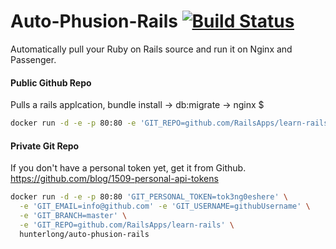 # Auto-Phusion-Rails [![Build Status](https://travis-ci.org/Hunterlong/Auto-Phusion-Rails.svg?branch=master)](https://travis-ci.org/Hunterlong/Auto-Phusion-Rails) 
Automatically pull your Ruby on Rails source and run it on Nginx and Passenger.


#### Public Github Repo
Pulls a rails applcation, bundle install -> db:migrate -> nginx $
```bash
docker run -d -e -p 80:80 -e 'GIT_REPO=github.com/RailsApps/learn-rails' hunterlong/auto-phusion-rails
```


#### Private Git Repo
If you don't have a personal token yet, get it from Github. https://github.com/blog/1509-personal-api-tokens
```bash
docker run -d -e -p 80:80 'GIT_PERSONAL_TOKEN=tok3ng0eshere' \
  -e 'GIT_EMAIL=info@github.com' -e 'GIT_USERNAME=githubUsername' \
  -e 'GIT_BRANCH=master' \
  -e 'GIT_REPO=github.com/RailsApps/learn-rails' \
  hunterlong/auto-phusion-rails
```
